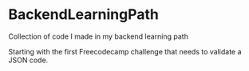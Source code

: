 # BackendLearningPath
Collection of code I made in my backend learning path

Starting with the first Freecodecamp challenge that needs to validate a JSON code.
